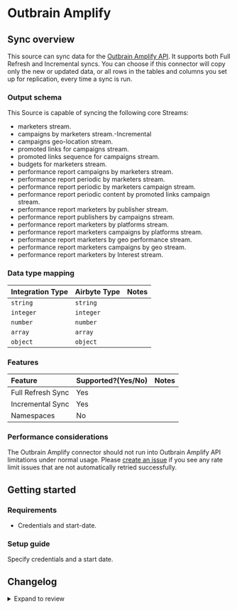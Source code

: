 # Outbrain Amplify

## Sync overview

This source can sync data for the [Outbrain Amplify API](https://amplifyv01.docs.apiary.io/#reference/authentications). It supports both Full Refresh and Incremental syncs. You can choose if this connector will copy only the new or updated data, or all rows in the tables and columns you set up for replication, every time a sync is run.

### Output schema

This Source is capable of syncing the following core Streams:

- marketers stream.
- campaigns by marketers stream.-Incremental
- campaigns geo-location stream.
- promoted links for campaigns stream.
- promoted links sequence for campaigns stream.
- budgets for marketers stream.
- performance report campaigns by marketers stream.
- performance report periodic by marketers stream.
- performance report periodic by marketers campaign stream.
- performance report periodic content by promoted links campaign stream.
- performance report marketers by publisher stream.
- performance report publishers by campaigns stream.
- performance report marketers by platforms stream.
- performance report marketers campaigns by platforms stream.
- performance report marketers by geo performance stream.
- performance report marketers campaigns by geo stream.
- performance report marketers by Interest stream.

### Data type mapping

| Integration Type | Airbyte Type | Notes |
| :--------------- | :----------- | :---- |
| `string`         | `string`     |       |
| `integer`        | `integer`    |       |
| `number`         | `number`     |       |
| `array`          | `array`      |       |
| `object`         | `object`     |       |

### Features

| Feature           | Supported?\(Yes/No\) | Notes |
| :---------------- | :------------------- | :---- |
| Full Refresh Sync | Yes                  |       |
| Incremental Sync  | Yes                  |       |
| Namespaces        | No                   |       |

### Performance considerations

The Outbrain Amplify connector should not run into Outbrain Amplify API limitations under normal usage. Please [create an issue](https://github.com/airbytehq/airbyte/issues) if you see any rate limit issues that are not automatically retried successfully.

## Getting started

### Requirements

- Credentials and start-date.

### Setup guide

Specify credentials and a start date.

## Changelog

<details>
  <summary>Expand to review</summary>

| Version | Date       | Pull Request                                             | Subject                            |
| :------ | :--------- | :------------------------------------------------------- | :--------------------------------- |
| 0.1.21 | 2024-11-25 | [48634](https://github.com/airbytehq/airbyte/pull/48634) | Update dependencies |
| 0.1.20 | 2024-10-29 | [47849](https://github.com/airbytehq/airbyte/pull/47849) | Update dependencies |
| 0.1.19 | 2024-10-28 | [47040](https://github.com/airbytehq/airbyte/pull/47040) | Update dependencies |
| 0.1.18 | 2024-10-12 | [46775](https://github.com/airbytehq/airbyte/pull/46775) | Update dependencies |
| 0.1.17 | 2024-10-05 | [46403](https://github.com/airbytehq/airbyte/pull/46403) | Update dependencies |
| 0.1.16 | 2024-09-28 | [46195](https://github.com/airbytehq/airbyte/pull/46195) | Update dependencies |
| 0.1.15 | 2024-09-21 | [45832](https://github.com/airbytehq/airbyte/pull/45832) | Update dependencies |
| 0.1.14 | 2024-09-14 | [45502](https://github.com/airbytehq/airbyte/pull/45502) | Update dependencies |
| 0.1.13 | 2024-09-07 | [45240](https://github.com/airbytehq/airbyte/pull/45240) | Update dependencies |
| 0.1.12 | 2024-08-31 | [45024](https://github.com/airbytehq/airbyte/pull/45024) | Update dependencies |
| 0.1.11 | 2024-08-24 | [44737](https://github.com/airbytehq/airbyte/pull/44737) | Update dependencies |
| 0.1.10 | 2024-08-17 | [44351](https://github.com/airbytehq/airbyte/pull/44351) | Update dependencies |
| 0.1.9 | 2024-08-10 | [43605](https://github.com/airbytehq/airbyte/pull/43605) | Update dependencies |
| 0.1.8 | 2024-08-03 | [43068](https://github.com/airbytehq/airbyte/pull/43068) | Update dependencies |
| 0.1.7 | 2024-07-27 | [42754](https://github.com/airbytehq/airbyte/pull/42754) | Update dependencies |
| 0.1.6 | 2024-07-20 | [42334](https://github.com/airbytehq/airbyte/pull/42334) | Update dependencies |
| 0.1.5 | 2024-07-13 | [41869](https://github.com/airbytehq/airbyte/pull/41869) | Update dependencies |
| 0.1.4 | 2024-07-10 | [41574](https://github.com/airbytehq/airbyte/pull/41574) | Update dependencies |
| 0.1.3 | 2024-07-08 | [41035](https://github.com/airbytehq/airbyte/pull/41035) | Migrate to poetry |
| 0.1.2 | 2022-08-25 | [15667](https://github.com/airbytehq/airbyte/pull/15667) | Add message when no data available |
| 0.1.1 | 2022-05-30 | [11732](https://github.com/airbytehq/airbyte/pull/11732) | Fix docs |
| 0.1.0 | 2022-05-30 | [11732](https://github.com/airbytehq/airbyte/pull/11732) | Initial Release |

</details>
